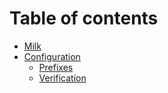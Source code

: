# Table of contents

* [Milk](README.md)
* [Configuration](configuration/README.md)
  * [Prefixes](configuration/prefixes.md)
  * [Verification](configuration/verification.md)
